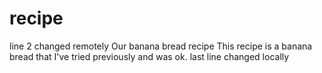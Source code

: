 # recipe
line 2 changed remotely
Our banana bread recipe
This recipe is a banana bread that I've tried previously and was ok.
last line changed locally
